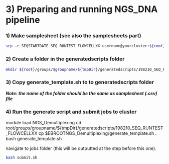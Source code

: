 # 3) Preparing and running NGS_DNA pipeline

### 1) Make samplesheet (see also the samplesheets part)
```bash
scp –r SEQSTARTDATE_SEQ_RUNTEST_FLOWCELLXX username@yourcluster:${root}/groups/$groupname/${tmpDir}/rawdata/ngs/
```
### 2) Create a folder in the generatedscripts folder
```bash
mkdir ${root}/groups/$groupname/${tmpDir}/generatedscripts/198210_SEQ_RUNTEST_FLOWCELLXX
```
### 3) Copy generate_template.sh to to generatedscripts folder
**_Note: the name of the folder should be the same as samplesheet (.csv) file_**

### 4) Run the generate script and submit jobs to cluster
module load NGS_Demultiplexing
cd ${root}/groups/$groupname/${tmpDir}/generatedscripts/198210_SEQ_RUNTEST_FLOWCELLXX
cp $EBROOTNGS_Demultiplexing/generate_template.sh .
bash generate_template.sh

navigate to jobs folder (this will be outputted at the step before this one).
```bash
bash submit.sh
```

